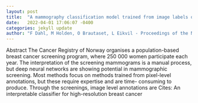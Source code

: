 ```yaml
---
layout: post
title:  "A mammography classification model trained from image labels only"
date:   2022-04-01 17:06:07 -0400
categories: jekyll update
author: "F Dahl, M Holden, O Brautaset, L Eikvil - Proceedings of the Northern Lights Deep , 2022"
---
```

Abstract The Cancer Registry of Norway organises a population-based breast cancer screening program, where 250 000 women participate each year. The interpretation of the screening mammograms is a manual process, but deep neural networks are showing potential in mammographic screening. Most methods focus on methods trained from pixel-level annotations, but these require expertise and are time- consuming to produce. Through the screenings, image level annotations are Cites: An interpretable classifier for high-resolution breast cancer